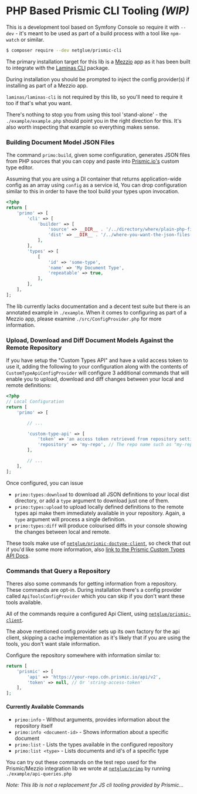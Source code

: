 # PHP Based Prismic CLI Tooling _(WIP)_

This is a development tool based on Symfony Console so require it with `--dev` - it's meant to be used as part of a
build process with a tool like `npm-watch` or similar.

```bash
$ composer require --dev netglue/prismic-cli
```

The primary installation target for this lib is a [Mezzio](https://github.com/mezzio) app as it has been built to
integrate with the [Laminas CLI](https://github.com/laminas/laminas-cli) package.

During installation you should be prompted to inject the config provider(s) if installing as part of a Mezzio app.

`laminas/laminas-cli` is not required by this lib, so you'll need to require it too if that's what you want.

There's nothing to stop you from using this tool 'stand-alone' - the `./example/example.php` should point you in the
right direction for this. It's also worth inspecting that example so everything makes sense.

### Building Document Model JSON Files

The command `primo:build`, given some configuration, generates JSON files from PHP sources that you can copy
and paste into [Prismic.io's](https://prismic.io) custom type editor.

Assuming that you are using a DI container that returns application-wide config as an array using `config` as a service id,
You can drop configuration similar to this in order to have the tool build your types upon invocation.

```php
<?php
return [
    'primo' => [
        'cli' => [
            'builder' => [
                'source' => __DIR__ . '/../directory/where/plain-php-files-are',
                'dist' => __DIR__ . '/../where-you-want-the-json-files-to-go',
            ],
        ],
        'types' => [
            [
                'id' => 'some-type',
                'name' => 'My Document Type',
                'repeatable' => true,
            ],
        ],
    ],
];
```

The lib currently lacks documentation and a decent test suite but there is an annotated example in `./example`. When it comes to 
configuring as part of a Mezzio app, please examine `./src/ConfigProvider.php` for more information.

### Upload, Download and Diff Document Models Against the Remote Repository

If you have setup the "Custom Types API" and have a valid access token to use it, adding the following to your configuration along with the contents of `CustomTypeApiConfigProvider` will configure 3 additional commands that will enable you to upload, download and diff changes between your local and remote definitions:

```php
<?php
// Local Configuration
return [
    'primo' => [

        // ...

        'custom-type-api' => [
            'token' => 'an access token retrieved from repository settings',
            'repository' => 'my-repo', // The repo name such as "my-repo" as opposed to the full url or "my-repo.prismic.io"
        ],

        // ...
    ],
];
```

Once configured, you can issue

- `primo:types:download` to download all JSON definitions to your local dist directory, or add a `type` argument to download just one of them.
- `primo:types:upload` to upload locally defined definitions to the remote types api make them immediately available in your repository. Again, a `type` argument will process a single definition.
- `primo:types:diff` will produce colourised diffs in your console showing the changes between local and remote.

These tools make use of [`netglue/prismic-doctype-client`](https://github.com/netglue/prismic-doctype-client), so check that out if you'd like some more information, also [link to the Prismic Custom Types API Docs](https://prismic.io/docs/technologies/custom-types-api).

### Commands that Query a Repository

Theres also some commands for getting information from a repository. These commands are opt-in. During installation there's a config
provider called `ApiToolsConfigProvider` which you can skip if you don't want these tools available.

All of the commands require a configured Api Client, using [`netglue/prismic-client`](https://github.com/netglue/prismic-client).

The above mentioned config provider sets up its own factory for the api client, skipping a cache implementation as it's likely that
if you are using the tools, you don't want stale information.

Configure the repository somewhere with information similar to:
```php
return [
    'prismic' => [
        'api' => 'https://your-repo.cdn.prismic.io/api/v2',
        'token' => null, // Or 'string-access-token'
    ],
];
```

#### Currently Available Commands

- `primo:info` - Without arguments, provides information about the repository itself
- `primo:info <document-id>` - Shows information about a specific document
- `primo:list` - Lists the types available in the configured repository
- `primo:list <type>` - Lists documents and id's of a specific type

You can try out these commands on the test repo used for the Prismic/Mezzio integration lib we wrote at [`netglue/primo`](https://github.com/netglue/primo) by running `./example/api-queries.php`

_Note: This lib is not a replacement for JS cli tooling provided by Prismic…_
